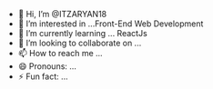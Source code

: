 - 👋 Hi, I’m @ITZARYAN18
- 👀 I’m interested in ...Front-End Web Development
- 🌱 I’m currently learning ... ReactJs
- 💞️ I’m looking to collaborate on ...
- 📫 How to reach me ...
- 😄 Pronouns: ...
- ⚡ Fun fact: ...

<!---
ITZARYAN18/ITZARYAN18 is a ✨ special ✨ repository because its `README.md` (this file) appears on your GitHub profile.
You can click the Preview link to take a look at your changes.
--->
